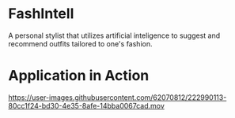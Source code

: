 # FashIntell
A personal stylist that utilizes artificial inteligence to suggest and recommend outfits tailored to one's fashion. 

# Application in Action

https://user-images.githubusercontent.com/62070812/222990113-80cc1f24-bd30-4e35-8afe-14bba0067cad.mov

